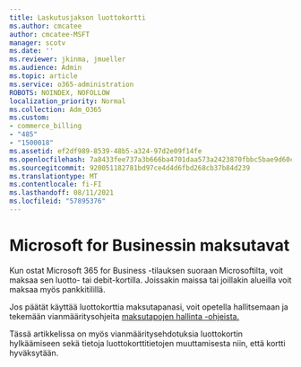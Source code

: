 ```yaml
---
title: Laskutusjakson luottokortti
ms.author: cmcatee
author: cmcatee-MSFT
manager: scotv
ms.date: ''
ms.reviewer: jkinma, jmueller
ms.audience: Admin
ms.topic: article
ms.service: o365-administration
ROBOTS: NOINDEX, NOFOLLOW
localization_priority: Normal
ms.collection: Adm_O365
ms.custom:
- commerce_billing
- "485"
- "1500018"
ms.assetid: ef2df989-8539-48b5-a324-97d2e09f14fe
ms.openlocfilehash: 7a8433fee737a3b666ba4701daa573a2423870fbbc5bae9d60ca7e5df226b843
ms.sourcegitcommit: 920051182781bd97ce4d4d6fbd268cb37b84d239
ms.translationtype: MT
ms.contentlocale: fi-FI
ms.lasthandoff: 08/11/2021
ms.locfileid: "57895376"
---
```

# <a name="payment-methods-for-microsoft-for-business"></a>Microsoft for Businessin maksutavat

Kun ostat Microsoft 365 for Business -tilauksen suoraan Microsoftilta, voit maksaa sen luotto- tai debit-kortilla. Joissakin maissa tai joillakin alueilla voit maksaa myös pankkitilillä.
  
Jos päätät käyttää luottokorttia maksutapanasi, voit opetella hallitsemaan ja tekemään vianmääritysohjeita [maksutapojen hallinta -ohjeista.](https://docs.microsoft.com/microsoft-365/commerce/billing-and-payments/manage-payment-methods)
  
Tässä artikkelissa on myös vianmääritysehdotuksia luottokortin hylkäämiseen sekä tietoja luottokorttitietojen muuttamisesta niin, että kortti hyväksytään.